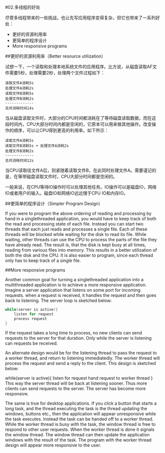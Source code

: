 #02.多线程的好处

尽管多线程带来的一些挑战，也让先写应用程序变得复杂，但它也带来了一系列好处：

* 更好的资源利用率
* 更简单的程序设计
* More responsive programs


##更好的资源利用率（Better resource utilization）

试想一下，一个读取和处理本地系统文件的应用程序。比方说，从磁盘读取AF文件需要5秒，处理需要2秒，处理两个文件过程如下：

```
读取文件A消耗5s
处理文件A消耗2s
读取文件B消耗5s
处理文件B消耗2s
-------------
总共消耗时间14s
```

当从磁盘读取文件时，大部分的CPU时间都消耗在了等待磁盘读取数据，而在这段时间内，CPU大部分时间内都是空闲的，它原本可以用来做其他操作。改变操作的顺序，可以让CPU得到更高的利用率。如下所示：

```
读取文件A消耗5s
读取文件B消耗5s + 处理文件A消耗2s
处理文件B消耗2s
-------------
总共消耗时间12s
```

当CPU读取往文件A后，则紧随着读取文件B，在此同时处理文件A。需要谨记的是，在等带磁盘读取文件时，CPU大部分时间都是空闲的。

一般来说，在CPU等待IO操作时可以处理其他任务。IO操作可以是磁盘IO，网络IO或者用户的输入。磁盘IO和网络IO远远慢于CPU IO和内存IO。


##更简单的程序设计（Simpler Program Design）

If you were to program the above ordering of reading and processing by hand in a singlethreaded application, you would have to keep track of both the read and processing state of each file. Instead you can start two threads that each just reads and processes a single file. Each of these threads will be blocked while waiting for the disk to read its file. While waiting, other threads can use the CPU to process the parts of the file they have already read. The result is, that the disk is kept busy at all times, reading from various files into memory. This results in a better utilization of both the disk and the CPU. It is also easier to program, since each thread only has to keep track of a single file.

##More responsive programs

Another common goal for turning a singlethreaded application into a multithreaded application is to achieve a more responsive application. Imagine a server application that listens on some port for incoming requests. when a request is received, it handles the request and then goes back to listening. The server loop is sketched below:

```Java
while(server is active){
	listen for request
	process request
}
```
If the request takes a long time to process, no new clients can send requests to the server for that duration. Only while the server is listening can requests be received.

An alternate design would be for the listening thread to pass the request to a worker thread, and return to listening immediatedly. The worker thread will process the request and send a reply to the client. This design is sketched below:

 
  while(server is active){
    listen for request
    hand request to worker thread
  }
This way the server thread will be back at listening sooner. Thus more clients can send requests to the server. The server has become more responsive.

The same is true for desktop applications. If you click a button that starts a long task, and the thread executing the task is the thread updating the windows, buttons etc., then the application will appear unresponsive while the task executes. Instead the task can be handed off to a worker thread. While the worker thread is busy with the task, the window thread is free to respond to other user requests. When the worker thread is done it signals the window thread. The window thread can then update the application windows with the result of the task. The program with the worker thread design will appear more responsive to the user.

